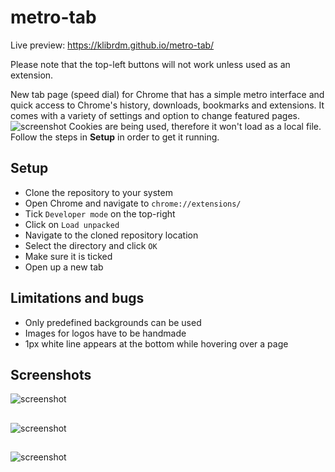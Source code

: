 # metro-tab
Live preview: https://klibrdm.github.io/metro-tab/

Please note that the top-left buttons will not work unless used as an extension.

New tab page (speed dial) for Chrome that has a simple metro interface and quick access to Chrome's history, downloads, bookmarks and extensions. It comes with a variety of settings and option to change featured pages.
![screenshot](https://i.imgur.com/71WMMtL.jpg)
Cookies are being used, therefore it won't load as a local file. Follow the steps in **Setup** in order to get it running.
## Setup
* Clone the repository to your system
* Open Chrome and navigate to `chrome://extensions/`
* Tick `Developer mode` on the top-right
* Click on `Load unpacked`
* Navigate to the cloned repository location
* Select the directory and click `OK`
* Make sure it is ticked
* Open up a new tab
## Limitations and bugs
* Only predefined backgrounds can be used
* Images for logos have to be handmade
* 1px white line appears at the bottom while hovering over a page
## Screenshots
![screenshot](https://i.imgur.com/vX8b1xa.gif)
##
![screenshot](https://i.imgur.com/GdGNmqe.jpg)
##
![screenshot](https://i.imgur.com/1lMbFFq.jpg)
